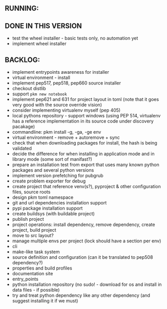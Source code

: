 ## RUNNING:

## DONE IN THIS VERSION
- test the wheel installer - basic tests only, no automation yet
- implement wheel installer

## BACKLOG:
- implement entrypoints awareness for installer
- virtual environment - install
- implement pep517, pep518, pep660 source installer
- checkout distlib
- support `pkm new notebook`
- implement pep621 and 631 for project layout in toml (note that it goes very good with the source override vision)
- consider implementing virtualenv myself (pep 405)
- local pythons repository - support windows (using PEP 514, virtualenv has a reference implementation in its source
  code under discovery pacakage)
- commandline: pkm install -g, -ga, -ge env
- virtual environment - remove + autoremove + sync
- check that when downloading packages for install, the hash is being validated
- decide the difference for when installing in application mode and in library mode (some sort of manifast?)
- prepare an installation test from export that uses many known python packages and several python versions
- implement version prefetching for pubgrub
- create problem exporter for debug
- create project that reference venv(s?), pyproject & other configuration files, source roots
- design pkm toml namespace
- git and url dependencies installation support
- pypi package installation support
- create buildsys (with buildable project)
- publish project
- project operations: install dependency, remove dependency, create project, build project
- move to src layout?
- manage multiple envs per project (lock should have a section per env)
- cli
- make-like task system
- source definition and configuration (can it be translated to pep508 dependency?)
- properties and build profiles
- documentation site
- entry_points
- python installation repository (no sudo! - download for os and install in data files - if possible)
- try and treat python dependency like any other dependency (and suggest installing it if we must)